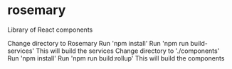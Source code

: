 # rosemary
Library of React components

Change directory to Rosemary
Run 'npm install'
Run 'npm run build-services'
This will build the services
Change directory to './components'
Run 'npm install'
Run 'npm run build:rollup'
This will build the components
